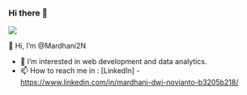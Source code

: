 ### Hi there 👋

<!---
Mardhani2N/Mardhani2N is a ✨ special ✨ repository because its `README.md` (this file) appears on your GitHub profile.
You can click the Preview link to take a look at your changes.
--->


<img src="https://github-readme-stats.vercel.app/api?username=Mardhani2N&&show_icons=true&title_color=ffffff&icon_color=bb2acf&text_color=daf7dc&bg_color=151515">

<!---
<img align="left" width="47%" src="https://github-readme-stats.vercel.app/api?username=Mardhani2N&show_icons=true&theme=radical">
<img align="left" width="47%" src="https://github-readme-stats.vercel.app/api/top-langs/?username=Mardhani2N&layout=compact">
--->

👋 Hi, I’m @Mardhani2N
- 👀 I’m interested in web development and data analytics.
- 📫 How to reach me in : [LinkedIn] - https://www.linkedin.com/in/mardhani-dwi-novianto-b3205b218/

<!--- 
- 🌱 I’m currently learning ...
- 💞️ I’m looking to collaborate on ... 
--->

